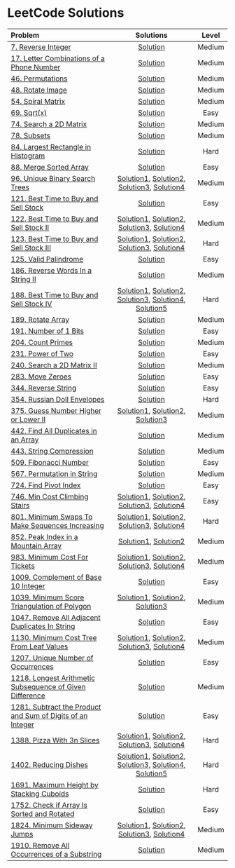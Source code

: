 # LeetCode Solutions

|  Problem  |  Solutions  |  Level  |
|:----------|:-----------:|:-------:|
|  [7. Reverse Integer](https://leetcode.com/problems/reverse-integer/)  |  [Solution](https://github.com/kishanrajput23/Love-Babbar-CPP-DSA-Course/blob/main/Lectures/Lecture_07/Lecture_Codes/07.cpp)  |  Medium  |
|  [17. Letter Combinations of a Phone Number](https://leetcode.com/problems/letter-combinations-of-a-phone-number/)  |  [Solution](https://github.com/kishanrajput23/Love-Babbar-CPP-DSA-Course/blob/main/Lectures/Lecture_38/Lecture_Codes/17.cpp)  |  Medium  |
|  [46. Permutations](https://leetcode.com/problems/permutations/description/)  |  [Solution](https://github.com/kishanrajput23/Love-Babbar-CPP-DSA-Course/blob/main/Lectures/Lecture_39/Lecture_Codes/46.cpp)  |  Medium  |
|  [48. Rotate Image](https://leetcode.com/problems/rotate-image/)  |  [Solution](https://github.com/kishanrajput23/Love-Babbar-CPP-DSA-Course/blob/main/Lectures/Lecture_23/Homework/48.cpp)  |  Medium  |
|  [54. Spiral Matrix](https://leetcode.com/problems/spiral-matrix/)  |  [Solution](https://github.com/kishanrajput23/Love-Babbar-CPP-DSA-Course/blob/main/Lectures/Lecture_23/Lecture_Codes/54.cpp)  |  Medium  |
|  [69. Sqrt(x)](https://leetcode.com/problems/sqrtx/)  |  [Solution](https://github.com/kishanrajput23/Love-Babbar-CPP-DSA-Course/blob/main/Lectures/Lecture_14/Lecture_Codes/69.cpp)  |  Easy  |
|  [74. Search a 2D Matrix](https://leetcode.com/problems/search-a-2d-matrix/)  |  [Solution](https://github.com/kishanrajput23/Love-Babbar-CPP-DSA-Course/blob/main/Lectures/Lecture_23/Lecture_Codes/74.cpp)  |  Medium  |
|  [78. Subsets](https://leetcode.com/problems/subsets/description/)  |  [Solution](https://github.com/kishanrajput23/Love-Babbar-CPP-DSA-Course/blob/main/Lectures/Lecture_37/Lecture_Codes/78.cpp)  |  Medium  |
|  [84. Largest Rectangle in Histogram](https://leetcode.com/problems/largest-rectangle-in-histogram/description/)  |  [Solution](https://github.com/kishanrajput23/Love-Babbar-CPP-DSA-Course/blob/main/Lectures/Lecture_56/Lecture_Codes/84.cpp)  |  Hard  |
|  [88. Merge Sorted Array](https://leetcode.com/problems/merge-sorted-array/)  |  [Solution](https://github.com/kishanrajput23/Love-Babbar-CPP-DSA-Course/blob/main/Lectures/Lecture_20/Homework/88.cpp)  |  Easy  |
|  [96. Unique Binary Search Trees](https://leetcode.com/problems/unique-binary-search-trees/description/)  |  [Solution1](https://github.com/kishanrajput23/Love-Babbar-CPP-DSA-Course/blob/main/Lectures/Lecture_127/Lecture_Codes/96_1.cpp), [Solution2](https://github.com/kishanrajput23/Love-Babbar-CPP-DSA-Course/blob/main/Lectures/Lecture_127/Lecture_Codes/96_2.cpp), [Solution3](https://github.com/kishanrajput23/Love-Babbar-CPP-DSA-Course/blob/main/Lectures/Lecture_127/Lecture_Codes/96_3.cpp), [Solution4](https://github.com/kishanrajput23/Love-Babbar-CPP-DSA-Course/blob/main/Lectures/Lecture_127/Lecture_Codes/96_4.cpp)  |  Medium  |
|  [121. Best Time to Buy and Sell Stock](https://leetcode.com/problems/best-time-to-buy-and-sell-stock/)  |  [Solution](https://github.com/kishanrajput23/Love-Babbar-CPP-DSA-Course/blob/main/Lectures/Lecture_130/Lecture_Codes/121.cpp)  |  Easy  |
|  [122. Best Time to Buy and Sell Stock II](https://leetcode.com/problems/best-time-to-buy-and-sell-stock-ii/)  |  [Solution1](https://github.com/kishanrajput23/Love-Babbar-CPP-DSA-Course/blob/main/Lectures/Lecture_131/Lecture_Codes/122_1.cpp), [Solution2](https://github.com/kishanrajput23/Love-Babbar-CPP-DSA-Course/blob/main/Lectures/Lecture_131/Lecture_Codes/122_2.cpp), [Solution3](https://github.com/kishanrajput23/Love-Babbar-CPP-DSA-Course/blob/main/Lectures/Lecture_131/Lecture_Codes/122_3.cpp), [Solution4](https://github.com/kishanrajput23/Love-Babbar-CPP-DSA-Course/blob/main/Lectures/Lecture_131/Lecture_Codes/122_4.cpp)  |  Medium  |
|  [123. Best Time to Buy and Sell Stock III](https://leetcode.com/problems/best-time-to-buy-and-sell-stock-iii/description/)  |  [Solution1](https://github.com/kishanrajput23/Love-Babbar-CPP-DSA-Course/blob/main/Lectures/Lecture_132/Lecture_Codes/123_1.cpp), [Solution2](https://github.com/kishanrajput23/Love-Babbar-CPP-DSA-Course/blob/main/Lectures/Lecture_132/Lecture_Codes/123_2.cpp), [Solution3](https://github.com/kishanrajput23/Love-Babbar-CPP-DSA-Course/blob/main/Lectures/Lecture_132/Lecture_Codes/123_3.cpp), [Solution4](https://github.com/kishanrajput23/Love-Babbar-CPP-DSA-Course/blob/main/Lectures/Lecture_132/Lecture_Codes/123_4.cpp)  |  Hard  |
|  [125. Valid Palindrome](https://leetcode.com/problems/valid-palindrome/)  |  [Solution](https://github.com/kishanrajput23/Love-Babbar-CPP-DSA-Course/blob/main/Lectures/Lecture_22/Lecture_Codes/125.cpp)  |  Easy  |
|  [186. Reverse Words In a String II](https://leetcode.com/problems/reverse-words-in-a-string-ii/)  |  [Solution](https://github.com/kishanrajput23/Love-Babbar-CPP-DSA-Course/blob/main/Lectures/Lecture_22/Homework/186.cpp)  |  Medium  |
|  [188. Best Time to Buy and Sell Stock IV](https://leetcode.com/problems/best-time-to-buy-and-sell-stock-iv/description/)  |  [Solution1](https://github.com/kishanrajput23/Love-Babbar-CPP-DSA-Course/blob/main/Lectures/Lecture_133/Lecture_Codes/188_1.cpp), [Solution2](https://github.com/kishanrajput23/Love-Babbar-CPP-DSA-Course/blob/main/Lectures/Lecture_133/Lecture_Codes/188_2.cpp), [Solution3](https://github.com/kishanrajput23/Love-Babbar-CPP-DSA-Course/blob/main/Lectures/Lecture_133/Lecture_Codes/188_3.cpp), [Solution4](https://github.com/kishanrajput23/Love-Babbar-CPP-DSA-Course/blob/main/Lectures/Lecture_133/Lecture_Codes/188_4.cpp), [Solution5](https://github.com/kishanrajput23/Love-Babbar-CPP-DSA-Course/blob/main/Lectures/Lecture_133/Lecture_Codes/188_5.cpp)  |  Hard  |
|  [189. Rotate Array](https://leetcode.com/problems/rotate-array/)  |  [Solution](https://github.com/kishanrajput23/Love-Babbar-CPP-DSA-Course/blob/main/Lectures/Lecture_21/Lecture_Codes/189.cpp)  |  Medium  |
|  [191. Number of 1 Bits](https://leetcode.com/problems/number-of-1-bits/)  |  [Solution](https://github.com/kishanrajput23/Love-Babbar-CPP-DSA-Course/blob/main/Lectures/Lecture_05/Lecture_Codes/191.cpp)  |  Easy  |
|  [204. Count Primes](https://leetcode.com/problems/count-primes/)  |  [Solution](https://github.com/kishanrajput23/Love-Babbar-CPP-DSA-Course/blob/main/Lectures/Lecture_24/Lecture_Codes/204.cpp)  |  Medium  |
|  [231. Power of Two](https://leetcode.com/problems/power-of-two/)  |  [Solution](https://github.com/kishanrajput23/Love-Babbar-CPP-DSA-Course/blob/main/Lectures/Lecture_07/Lecture_Codes/231.cpp)  |  Easy  |
|  [240. Search a 2D Matrix II](https://leetcode.com/problems/search-a-2d-matrix-ii/)  |  [Solution](https://github.com/kishanrajput23/Love-Babbar-CPP-DSA-Course/blob/main/Lectures/Lecture_23/Lecture_Codes/240.cpp)  |  Medium  |
|  [283. Move Zeroes](https://leetcode.com/problems/move-zeroes/)  | [Solution](https://github.com/kishanrajput23/Love-Babbar-CPP-DSA-Course/blob/main/Lectures/Lecture_20/Lecture_Codes/283.cpp)  |  Easy  |
|  [344. Reverse String](https://leetcode.com/problems/reverse-string/)  |  [Solution](https://github.com/kishanrajput23/Love-Babbar-CPP-DSA-Course/blob/main/Lectures/Lecture_22/Lecture_Codes/344.cpp)  |  Easy  |
|  [354. Russian Doll Envelopes](https://leetcode.com/problems/russian-doll-envelopes/description/)  |  [Solution](https://github.com/kishanrajput23/Love-Babbar-CPP-DSA-Course/blob/main/Lectures/Lecture_119/Lecture_Codes/354.cpp)  |  Hard  |
|  [375. Guess Number Higher or Lower II](https://leetcode.com/problems/guess-number-higher-or-lower-ii/description/)  |  [Solution1](https://github.com/kishanrajput23/Love-Babbar-CPP-DSA-Course/blob/main/Lectures/Lecture_128/Lecture_Codes/375_1.cpp), [Solution2](https://github.com/kishanrajput23/Love-Babbar-CPP-DSA-Course/blob/main/Lectures/Lecture_128/Lecture_Codes/375_2.cpp), [Solution3](https://github.com/kishanrajput23/Love-Babbar-CPP-DSA-Course/blob/main/Lectures/Lecture_128/Lecture_Codes/375_3.cpp)  |  Medium  |
|  [442. Find All Duplicates in an Array](https://leetcode.com/problems/find-all-duplicates-in-an-array/)  |  [Solution](https://github.com/kishanrajput23/Love-Babbar-CPP-DSA-Course/blob/main/Lectures/Lecture_10/Homework/442.cpp)  |  Medium  |
|  [443. String Compression](https://leetcode.com/problems/string-compression/)  |  [Solution](https://github.com/kishanrajput23/Love-Babbar-CPP-DSA-Course/blob/main/Lectures/Lecture_22/Lecture_Codes/443.cpp)  |  Medium  |
|  [509. Fibonacci Number](https://leetcode.com/problems/fibonacci-number/)  |  [Solution](https://github.com/kishanrajput23/Love-Babbar-CPP-DSA-Course/blob/main/Lectures/Lecture_32/Lecture_Codes/509.cpp)  |  Easy  |
|  [567. Permutation in String](https://leetcode.com/problems/permutation-in-string/)  |  [Solution](https://github.com/kishanrajput23/Love-Babbar-CPP-DSA-Course/blob/main/Lectures/Lecture_22/Lecture_Codes/567.cpp)  |  Medium  |
|  [724. Find Pivot Index](https://leetcode.com/problems/find-pivot-index/)  |  [Solution](https://github.com/kishanrajput23/Love-Babbar-CPP-DSA-Course/blob/main/Lectures/Lecture_13/Homework/724.cpp)  |  Easy  |
|  [746. Min Cost Climbing Stairs](https://leetcode.com/problems/min-cost-climbing-stairs/description/)  |  [Solution1](https://github.com/kishanrajput23/Love-Babbar-CPP-DSA-Course/blob/main/Lectures/Lecture_103/Lecture_Codes/746_1.cpp), [Solution2](https://github.com/kishanrajput23/Love-Babbar-CPP-DSA-Course/blob/main/Lectures/Lecture_103/Lecture_Codes/746_2.cpp), [Solution3](https://github.com/kishanrajput23/Love-Babbar-CPP-DSA-Course/blob/main/Lectures/Lecture_103/Lecture_Codes/746_3.cpp), [Solution4](https://github.com/kishanrajput23/Love-Babbar-CPP-DSA-Course/blob/main/Lectures/Lecture_103/Lecture_Codes/746_4.cpp)  |  Easy  |
|  [801. Minimum Swaps To Make Sequences Increasing](https://leetcode.com/problems/minimum-swaps-to-make-sequences-increasing/description/)  |  [Solution1](https://github.com/kishanrajput23/Love-Babbar-CPP-DSA-Course/blob/main/Lectures/Lecture_124/Lecture_Codes/801_1.cpp), [Solution2](https://github.com/kishanrajput23/Love-Babbar-CPP-DSA-Course/blob/main/Lectures/Lecture_124/Lecture_Codes/801_2.cpp), [Solution3](https://github.com/kishanrajput23/Love-Babbar-CPP-DSA-Course/blob/main/Lectures/Lecture_124/Lecture_Codes/801_3.cpp), [Solution4](https://github.com/kishanrajput23/Love-Babbar-CPP-DSA-Course/blob/main/Lectures/Lecture_124/Lecture_Codes/801_4.cpp)  |  Hard  |
|  [852. Peak Index in a Mountain Array](https://leetcode.com/problems/peak-index-in-a-mountain-array/)  |  [Solution1](https://github.com/kishanrajput23/Love-Babbar-CPP-DSA-Course/blob/main/Lectures/Lecture_13/Lecture_Codes/852.cpp), [Solution2](https://github.com/kishanrajput23/Love-Babbar-CPP-DSA-Course/blob/main/Lectures/Lecture_33/Homework/852.cpp)  |  Medium  |
|  [983. Minimum Cost For Tickets](https://leetcode.com/problems/minimum-cost-for-tickets/description/)  |  [Solution1](https://github.com/kishanrajput23/Love-Babbar-CPP-DSA-Course/blob/main/Lectures/Lecture_113/Lecture_Codes/983_1.cpp), [Solution2](https://github.com/kishanrajput23/Love-Babbar-CPP-DSA-Course/blob/main/Lectures/Lecture_113/Lecture_Codes/983_2.cpp), [Solution3](https://github.com/kishanrajput23/Love-Babbar-CPP-DSA-Course/blob/main/Lectures/Lecture_113/Lecture_Codes/983_3.cpp), [Solution4](https://github.com/kishanrajput23/Love-Babbar-CPP-DSA-Course/blob/main/Lectures/Lecture_114/Lecture_Codes/983_4.cpp)  |  Medium  |
|  [1009. Complement of Base 10 Integer](https://leetcode.com/problems/complement-of-base-10-integer/)  |  [Solution](https://github.com/kishanrajput23/Love-Babbar-CPP-DSA-Course/blob/main/Lectures/Lecture_07/Lecture_Codes/1009.cpp)  |  Easy  |
|  [1039. Minimum Score Triangulation of Polygon](https://leetcode.com/problems/minimum-score-triangulation-of-polygon/description/)  |  [Solution1](https://github.com/kishanrajput23/Love-Babbar-CPP-DSA-Course/blob/main/Lectures/Lecture_116/Lecture_Codes/1039_1.cpp), [Solution2](https://github.com/kishanrajput23/Love-Babbar-CPP-DSA-Course/blob/main/Lectures/Lecture_116/Lecture_Codes/1039_2.cpp), [Solution3](https://github.com/kishanrajput23/Love-Babbar-CPP-DSA-Course/blob/main/Lectures/Lecture_116/Lecture_Codes/1039_3.cpp)  |  Medium  |
|  [1047. Remove All Adjacent Duplicates In String](https://leetcode.com/problems/remove-all-adjacent-duplicates-in-string/)  |  [Solution](https://github.com/kishanrajput23/Love-Babbar-CPP-DSA-Course/blob/main/Lectures/Lecture_22/Homework/1047.cpp)  |  Easy  |
|  [1130. Minimum Cost Tree From Leaf Values](https://leetcode.com/problems/minimum-cost-tree-from-leaf-values/description/)  |  [Solution1](https://github.com/kishanrajput23/Love-Babbar-CPP-DSA-Course/blob/main/Lectures/Lecture_129/Lecture_Codes/1130_1.cpp), [Solution2](https://github.com/kishanrajput23/Love-Babbar-CPP-DSA-Course/blob/main/Lectures/Lecture_129/Lecture_Codes/1130_2.cpp), [Solution3](https://github.com/kishanrajput23/Love-Babbar-CPP-DSA-Course/blob/main/Lectures/Lecture_129/Lecture_Codes/1130_3.cpp), [Solution4](https://github.com/kishanrajput23/Love-Babbar-CPP-DSA-Course/blob/main/Lectures/Lecture_129/Lecture_Codes/1130_4.cpp)  |  Medium  |
|  [1207. Unique Number of Occurrences](https://leetcode.com/problems/unique-number-of-occurrences/)  |  [Solution](https://github.com/kishanrajput23/Love-Babbar-CPP-DSA-Course/blob/main/Lectures/Lecture_10/Homework/1207.cpp)  |  Easy  |
|  [1218. Longest Arithmetic Subsequence of Given Difference](https://leetcode.com/problems/longest-arithmetic-subsequence-of-given-difference/description/)  |  [Solution](https://github.com/kishanrajput23/Love-Babbar-CPP-DSA-Course/blob/main/Lectures/Lecture_126/Lecture_Codes/1218.cpp)  |  Medium  |
|  [1281. Subtract the Product and Sum of Digits of an Integer](https://leetcode.com/problems/subtract-the-product-and-sum-of-digits-of-an-integer/)  |  [Solution](https://github.com/kishanrajput23/Love-Babbar-CPP-DSA-Course/blob/main/Lectures/Lecture_05/Lecture_Codes/1281.cpp)  |  Easy  |
|  [1388. Pizza With 3n Slices](https://leetcode.com/problems/pizza-with-3n-slices/description/)  |  [Solution1](https://github.com/kishanrajput23/Love-Babbar-CPP-DSA-Course/blob/main/Lectures/Lecture_121/Lecture_Codes/1388_1.cpp), [Solution2](https://github.com/kishanrajput23/Love-Babbar-CPP-DSA-Course/blob/main/Lectures/Lecture_121/Lecture_Codes/1388_2.cpp), [Solution3](https://github.com/kishanrajput23/Love-Babbar-CPP-DSA-Course/blob/main/Lectures/Lecture_121/Lecture_Codes/1388_3.cpp), [Solution4](https://github.com/kishanrajput23/Love-Babbar-CPP-DSA-Course/blob/main/Lectures/Lecture_121/Lecture_Codes/1388_4.cpp)  |  Hard  |
|  [1402. Reducing Dishes](https://leetcode.com/problems/reducing-dishes/description/)  |  [Solution1](https://github.com/kishanrajput23/Love-Babbar-CPP-DSA-Course/blob/main/Lectures/Lecture_118/Lecture_Codes/1402_1.cpp), [Solution2](https://github.com/kishanrajput23/Love-Babbar-CPP-DSA-Course/blob/main/Lectures/Lecture_118/Lecture_Codes/1402_2.cpp), [Solution3](https://github.com/kishanrajput23/Love-Babbar-CPP-DSA-Course/blob/main/Lectures/Lecture_118/Lecture_Codes/1402_3.cpp), [Solution4](https://github.com/kishanrajput23/Love-Babbar-CPP-DSA-Course/blob/main/Lectures/Lecture_118/Lecture_Codes/1402_4.cpp), [Solution5](https://github.com/kishanrajput23/Love-Babbar-CPP-DSA-Course/blob/main/Lectures/Lecture_118/Lecture_Codes/1402_5.cpp)  |  Hard  |
|  [1691. Maximum Height by Stacking Cuboids](https://leetcode.com/problems/maximum-height-by-stacking-cuboids/description/)  |  [Solution](https://github.com/kishanrajput23/Love-Babbar-CPP-DSA-Course/blob/main/Lectures/Lecture_120/Lecture_Codes/1691.cpp)  |  Hard  |
|  [1752. Check if Array Is Sorted and Rotated](https://leetcode.com/problems/check-if-array-is-sorted-and-rotated/)  | [Solution](https://github.com/kishanrajput23/Love-Babbar-CPP-DSA-Course/blob/main/Lectures/Lecture_21/Lecture_Codes/1752.cpp)  |  Easy  |
|  [1824. Minimum Sideway Jumps](https://leetcode.com/problems/minimum-sideway-jumps/description/)  |  [Solution1](https://github.com/kishanrajput23/Love-Babbar-CPP-DSA-Course/blob/main/Lectures/Lecture_117/Lecture_Codes/1824_1.cpp), [Solution2](https://github.com/kishanrajput23/Love-Babbar-CPP-DSA-Course/blob/main/Lectures/Lecture_117/Lecture_Codes/1824_2.cpp), [Solution3](https://github.com/kishanrajput23/Love-Babbar-CPP-DSA-Course/blob/main/Lectures/Lecture_117/Lecture_Codes/1824_3.cpp), [Solution4](https://github.com/kishanrajput23/Love-Babbar-CPP-DSA-Course/blob/main/Lectures/Lecture_117/Lecture_Codes/1824_4.cpp)  |  Medium  |
|  [1910. Remove All Occurrences of a Substring](https://leetcode.com/problems/remove-all-occurrences-of-a-substring/)  |  [Solution](https://github.com/kishanrajput23/Love-Babbar-CPP-DSA-Course/blob/main/Lectures/Lecture_22/Lecture_Codes/1910.cpp)  |  Medium  |
